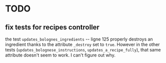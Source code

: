 # TODO

## fix tests for recipes controller
the test `updates_bolognes_ingredients` -- ligne 125
properly destroys an ingredient thanks to the attribute `_destroy` set to `true`.
However in the other tests (`updates_bolognese_instructions`, `updates_a_recipe_fully`), that same attribute doesn't seem to work.
I can't figure out why.
